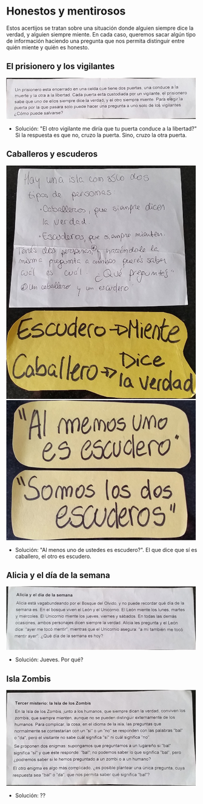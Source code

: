 Honestos y mentirosos
=====================

Estos acertijos se tratan sobre una situación donde alguien siempre dice la verdad, y alguien siempre miente. En cada caso, queremos sacar algún tipo de información haciendo una pregunta que nos permita distinguir entre quién miente y quién es honesto.

El prisionero y los vigilantes
------------------------------

![](prisionero_vigilantes.jpg)

* Solución: "El otro vigilante me diría que tu puerta conduce a la libertad?" Si la respuesta es que no, cruzo la puerta. Sino, cruzo la otra puerta.

Caballeros y escuderos
----------------------

![](caballeros_escuderos.jpg)
![](caballeros_escuderos_2.jpg)

* Solución: "Al menos uno de ustedes es escudero?". El que dice que sí es caballero, el otro es escudero.

Alicia y el día de la semana
----------------------------

![](alicia_semana.jpg)

* Solución: Jueves. Por qué?

Isla Zombis
-----------
![](isla_zombis.jpg)

* Solución: ??
